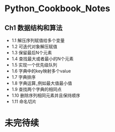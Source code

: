 # Python_Cookbook_Notes
## Ch1 数据结构和算法
- 1.1 解压序列赋值给多个变量
- 1.2 可迭代对象解压赋值
- 1.3 保留最后N个元素
- 1.4 查找最大或者最小的N个元素
- 1.5 实现一个优先级队列
- 1.6 字典中的key映射多个value
- 1.7 字典排序
- 1.8 字典运算_例如最大值最小值
- 1.9 查找两个字典的相同点
- 1.10 删除序列相同元素并且保持顺序
- 1.11 命名切片

# 未完待续